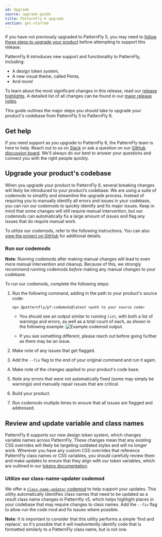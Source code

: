 ```yaml
---
id: Upgrade
source: upgrade-guide
title: PatternFly 6 upgrade
section: get-started
---
```


If you have not previously upgraded to PatternFly 5, you may need to [follow these steps to upgrade your product](https://www.patternfly.org/get-started/upgrade) before attempting to support this release.

PatternFly 6 introduces new support and functionality to PatternFly, including: 

-  A design token system,
- A new visual theme, called Penta,
- And more!

To learn about the most significant changes in this release, read our [release highlights](/get-started/release-highlights). A detailed list of all changes can be found in our [major release notes](/get-started/upgrade/release-notes). 

This guide outlines the major steps you should take to upgrade your product's codebase from PatternFly 5 to PatternFly 6. 

## Get help 

If you need support as you upgrade to PatternFly 6, the PatternFly team is here to help. Reach out to us on [Slack](https://join.slack.com/t/patternfly/shared_invite/zt-1npmqswgk-bF2R1E2rglV8jz5DNTezMQ) or ask a question on our [GitHub discussion board](https://github.com/orgs/patternfly/discussions). We'll always do our best to answer your questions and connect you with the right people quickly. 

## Upgrade your product's codebase

When you upgrade your product to PatternFly 6, several breaking changes will likely be introduced to your product’s codebase. We are using a suite of codemods to simplify and streamline the upgrade process. Instead of requiring you to manually identify all errors and issues in your codebase, you can run our codemods to quickly identify and fix major issues. Keep in mind that some changes will still require manual intervention, but our codemods can automatically fix a large amount of issues and flag any issues that do require manual work.

To utilize our codemods, refer to the following instructions. You can also [view the project on GitHub](https://github.com/patternfly/pf-codemods/) for additional details.

###  Run our codemods

**Note:** Running codemods after making manual changes will lead to even more manual intervention and cleanup. Because of this, we strongly recommend running codemods _before_ making any manual changes to your codebase.

To run our codemods, complete the following steps:

1. Run the following command, adding in the path to your product's source code: 

    ```{
    npx @patternfly/pf-codemods@latest <path to your source code>
    ```

   * You should see an output similar to running `lint`, with both a list of warnings and errors, as well as a total count of each, as shown in the following example:
     ![Example codemod output.](./img/codemod-output.png)

   * If you see something different, please reach out before going further as there may be an issue.

2. Make note of any issues that get flagged.

3. Add the `--fix` flag to the end of your original command and run it again. 

4. Make note of the changes applied to your product's code base.

5. Note any errors that were not automatically fixed (some may simply be warnings) and manually repair issues that are critical.

6. Build your product.

7. Run codemods multiple times to ensure that all issues are flagged and addressed.

## Review and update variable and class names

PatternFly 6 supports our new design token system, which changes variable names across PatternFly. These changes mean that any existing CSS overrides will likely be targeting outdated styles and will no longer work. Wherever you have any custom CSS overrides that reference PatternFly class names or CSS variables, you should carefully review them and make updates to ensure that they align with our token variables, which are outlined in our [tokens documentation](/tokens/all-patternfly-tokens).

### Utilize our class-name-updater codemod
We offer a [`class-name-updater` codemod](https://github.com/patternfly/pf-codemods/tree/main/packages/class-name-updater) to help support your updates. This utility automatically identifies class names that need to be updated as a result class name changes in Patternfly v5, which helps highlight places in your codebase that may require changes to class names. Add the `--fix` flag to allow run the code mod and fix issues where possible.

**Note:** It is important to consider that this utility performs a simple ‘find and replace’, so it's possible that it will inadvertently identify code that is formatted similarly to a PatternFly class name, but is not one.

